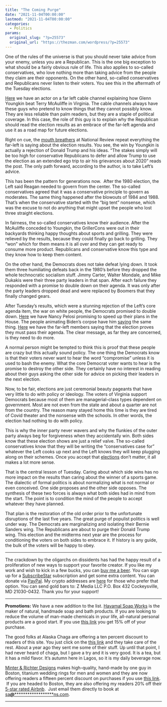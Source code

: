 ```yaml
---
title: "The Coming Purge"
date: "2021-11-04T00:00:00"
lastmod: "2021-11-04T00:00:00"
categories:
  - Politics
params:
  original_slug: "?p=25573"
  original_url: "https://thezman.com/wordpress/?p=25573"
---
```


One of the rules of the universe is that you should never take advice
from your enemy, unless you are a Republican. This is the one big
exception to what should be a fairly obvious rule of life. This also
applies to so-called conservatives, who love nothing more than taking
advice from the people they claim are their opponents. On the other
hand, so-called conservatives and Republicans never listen to their
voters. You see this in the aftermath of the Tuesday elections.

<a
href="https://www.cnn.com/2021/11/03/politics/trump-election-voters-2021-what-matters/"
rel="noopener" target="_blank">Here</a> we have an actor on a far left
cable channel explaining how Glenn Youngkin beat Terry McAuliffe in
Virginia. The cable channels always have these guys who pretend to know
things that they cannot possibly know. They are less reliable than palm
readers, but they are a staple of political coverage. In this case, the
role of this guy is to explain why the Republican should read the
election results as an embrace of the far-left agenda and use it as a
road map for future elections.

Right on cue, the <a
href="https://www.nationalreview.com/2021/11/virginia-shows-why-a-credible-conservative-needs-to-challenge-trump-in-2024/#slide-1"
rel="noopener" target="_blank">mouth breathers</a> at National Review
repeat everything the far-left is saying about the election results. You
see, the win by Youngkin is actually a rejection of Donald Trump and his
ideas. “The stakes simply will be too high for conservative Republicans
to defer and allow Trump to use the election as an extended ego trip to
air his grievances about 2020” reads the post. The only path forward,
according to the author, is to take Left’s advice.

This has been the pattern for generations now.  After the 1980 election,
the Left said Reagan needed to govern from the center. The so-called
conservatives agreed that it was a conservative principle to govern as
moderates. The same thing happened after the blowouts of 1984 and 1988.
That’s when the conservative started with the “big tent” nonsense, which
was the excuse to not do anything that might upset the people who lost
three straight elections.

In fairness, the so-called conservatives know their audience. After the
McAuliffe conceded to Youngkin, the GrillerCons were out in their
backyards thinking happy thoughts about sports and grilling. They were
relieved by the results, because they could finally go back to grilling.
They “won” which for them means it is all over and they can get ready to
consume more product. Republicans and conservative know this type and
they know how to keep them content.

On the other hand, the Democrats does not take defeat lying down. It
took them three humiliating defeats back in the 1980’s before they
dropped the whole technocratic socialism stuff. Jimmy Carter, Walter
Mondale, and Mike Dukakis were their three party leaders in that span.
After each failure they responded with a promise to double down on their
agenda. It was only after the party leaders dropped dead and were
replaced by Boomers that they finally changed gears.

After Tuesday’s results, which were a stunning rejection of the Left’s
core agenda item, the war on white people, the Democrats promised to
double down.
[Here](https://www.washingtonpost.com/us-policy/2021/11/03/democrats-virginia-biden-spending-infrastructure/)
we have Nancy Pelosi promising to speed up their plans in the House. The
people animating Biden’s corpse have him
[saying](https://www.axios.com/biden-spending-bills-election-blow-3af98be3-49e0-4eec-bd5a-81f1fb41777c.html)
the same thing. [Here](https://archive.md/vBjkt) we have the far-left
members saying that the election proves they must pass their agenda. The
clear message, as far they are concerned, is they need to do more.

A normal person might be tempted to think this is proof that these
people are crazy but this actually sound policy. The one thing the
Democrats know is that their voters never want to hear the word
“compromise” unless it is used to bash the enemy. What the core Democrat
voter wants to hear is the promise to destroy the other side. They
certainly have no interest in reading about their guys asking the other
side for advice on picking their leaders in the next election.

Now, to be fair, elections are just ceremonial beauty pageants that have
very little to do with policy or ideology. The voters of Virginia
support Democrats because most of them are managerial-class types
dependent on government. Most are not even from the state and about a
quarter are not from the country. The reason many stayed home this time
is they are tired of Covid theater and the nonsense with the schools. In
other words, the election had nothing to do with policy.

This is why the inner party never wavers and why the flunkies of the
outer party always beg for forgiveness when they accidentally win. Both
sides know that these election shows are just a relief valve. The
so-called conservatives know that they will be writing the
“conservatives case for” whatever the Left cooks up next and the Left
knows they will keep plugging along on their schemes. Once you accept
that
[elections](https://www.cambridge.org/core/journals/perspectives-on-politics/article/testing-theories-of-american-politics-elites-interest-groups-and-average-citizens/62327F513959D0A304D4893B382B992B)
don’t matter, it all makes a lot more sense.

That is the central lesson of Tuesday. Caring about which side wins has
no more impact on the results than caring about the winner of a sports
game. The dialectic of formal politics is about normalizing what is not
normal or even conceived. One side proposes and the other side opposes.
The synthesis of these two forces is always what both sides had in mind
from the start. The point is to condition the mind of the people to
accept whatever they have planned.

That plan is the restoration of the old order prior to the unfortunate
disruptions of the last five years. The great purge of populist politics
is well under way. The Democrats are marginalizing and isolating their
Bernie Sanders wing. The Republicans are about to purge their Donald
Trump wing. This election and the midterms next year are the process for
conditioning the voters on both sides to embrace it. If history is any
guide, the bulk of the voters will be happy to obey.

------------------------------------------------------------------------

The crackdown by the oligarchs on dissidents has had the happy result of
a proliferation of new ways to support your favorite creator. If you
like my work and wish to kick in a few bucks, you can
<a href="https://www.buymeacoffee.com/mujolulu" rel="noopener"
target="_blank">buy me a beer</a>. You can sign up for a
<a href="https://www.subscribestar.com/the-z-blog" rel="noopener"
target="_blank">SubscribeStar</a> subscription and get some extra
content. You can donate via <a
href="https://www.paypal.com/donate/?cmd=_s-xclick&amp;hosted_button_id=UDAS2Q8JYA6CN&amp;source=url"
rel="noopener" target="_blank">PayPal</a>. My crypto addresses are
<a href="https://thezman.com/wordpress/?page_id=22713" rel="noopener"
target="_blank">here</a> for those who prefer that option. You can send
gold bars to: Z Media LLC P.O. Box 432 Cockeysville, MD 21030-0432.
Thank you for your support!

------------------------------------------------------------------------

**Promotions:** We have a new addition to the list.
<a href="https://havamalsoapworks.com/" rel="noopener"
target="_blank">Havamal Soap Works</a> is the maker of natural, handmade
soap and bath products. If you are looking to reduce the volume of
man-made chemicals in your life, all-natural personal products are a
good start. If you use
<a href="https://havamalsoapworks.com/discount/ZMAN" rel="noopener"
target="_blank">this link</a> you get 15% off of your purchase.

The good folks at Alaska Chaga are offering a ten percent discount to
readers of this site. You just click on the
<a href="https://alaskachaga.us/discount/ZMAN" rel="noopener noreferrer"
target="_blank">this link</a> and they take care of the rest. About a
year ago they sent me some of their stuff. Up until that point, I had
never heard of chaga, but I gave a try and it is very good. It is a tea,
but it has a mild flavor. It’s autumn here in Lagos, so it is my daily
beverage now.

<a href="https://www.minterandrichterdesigns.com/"
rel="noreferrer nofollow noopener" target="_blank">Minter &amp; Richter
Designs</a> makes high-quality, hand-made by one guy in Boston, titanium
wedding rings for men and women and they are now offering readers a
fifteen percent discount on purchases if you use
<a href="https://www.minterandrichterdesigns.com/discount/ZMAN"
rel="noreferrer nofollow noopener" target="_blank">this link</a>. 
 <span class="highlight"><span class="colour"><span class="font"><span class="size">If
you are headed to Boston, they are also offering my readers 20% off
their <a
href="https://www.airbnb.com/users/7988017/listings?user_id=7988017&amp;s=3"
rel="noopener noreferrer" target="_blank">5-star rated Airbnb</a>.  Just
email them directly to book at
<a href="mailto:sa***@*********************ns.com"
data-original-string="3YPC9Spzpj2VRp9/KK+82A==cb7tR08g/AIPMW04npq1u4wycSTfMhQqOqk/A3XTInI0R1hHS8rpA+oURXAH1Id0q+x"><span
class="apbct-email-encoder"
data-original-string="TXSmyn3DmBkLp+E9eu8KTQ==cb7vaC2QY6E85n9qxb6RAJFZHW0MjuezXheqtTB2e4OKwEyQGKCBDchhx3oeIee4OSW"
title="This contact has been encoded by Anti-Spam by CleanTalk. Click to decode. To finish the decoding make sure that JavaScript is enabled in your browser.">sa<span
class="apbct-blur">***</span>@<span
class="apbct-blur">*********************</span>ns.com</span></a>.</span></span></span></span>

------------------------------------------------------------------------
